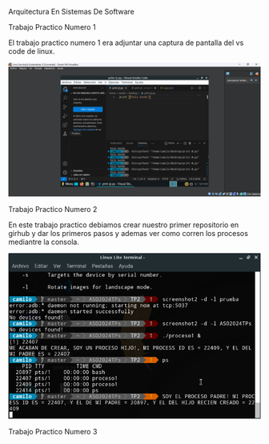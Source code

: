 
<html>
<head>
<meta charset="utf-8">
<p>Arquitectura En Sistemas De Software<p>
<p>Trabajo Practico Numero 1 </p>
  <p> El trabajo practico numero 1 era adjuntar una captura de pantalla del vs code de linux. </p>
<img src="/images/CapTP1.png" alt="Esta es la captura de pantalla del TP1" />
<p> Trabajo Practico Numero 2 </p>
<p> En este trabajo practico debiamos crear nuestro primer repositorio en girhub y dar los primeros pasos y ademas ver como corren los procesos mediantre la consola.</p>
<img src="/images/CapTP2.png" alt="Imagen de los procesos corriendo" />
<p> Trabajo Practico Numero 3</p>
<a src="TP3/Trabajo práctico N3.pdf" alt="Preguntas (Trabajo Practico Numero 3)"</a
  >

